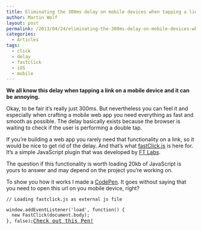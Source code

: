 ```yaml
---
title: Eliminating the 300ms delay on mobile devices when tapping a link with FastClick.js
author: Martin Wolf
layout: post
permalink: /2013/04/24/eliminating-the-300ms-delay-on-mobile-devices-when-tapping-a-link-with-fastclick-js/
categories:
  - Articles
tags:
  - click
  - delay
  - fastclick
  - iOS
  - mobile
---
```

**We all know this delay when tapping a link on a mobile device and it can be annoying.**

Okay, to be fair it&#8217;s really just 300ms. But nevertheless you can feel it and especially when crafting a mobile web app you need everything as fast and smooth as possible. The delay basically exists because the browser is waiting to check if the user is performing a double tap.

If you&#8217;re building a web app you rarely need that functionality on a link, so it would be nice to get rid of the delay. And that&#8217;s what [fastClick.js][1] is here for. It&#8217;s a simple JavaScript plugin that was developed by [FT Labs][2].

The question if this functionality is worth loading 20kb of JavaScript is yours to answer and may depend on the project you&#8217;re working on.

To show you how it works I made a [CodePen][3]. It goes without saying that you need to open this url on you mobile device, right?

<pre class="codepen" data-height="300" data-type="js" data-href="yFmpG" data-user="martinwolf" data-safe="true"><code>// Loading fastclick.js as external js file

window.addEventListener('load', function() {
  new FastClick(document.body);
}, false);</code><a href="http://codepen.io/martinwolf/pen/yFmpG">Check out this Pen!</a></pre>

 [1]: https://github.com/ftlabs/fastclick
 [2]: http://labs.ft.com/
 [3]: http://cdpn.io/yFmpG
